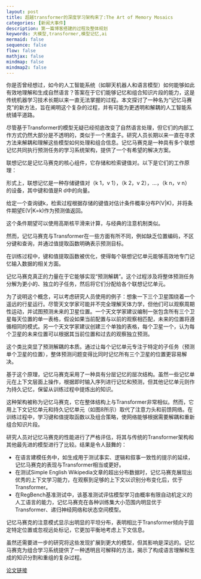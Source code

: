 ```yaml
---
layout: post
title: 超越transformer的深度学习架构来了:The Art of Memory Mosaics
categories: [新闻大事件]
description: 第一篇博客搭建的过程及整体规划
keywords: 大模型,transformer,模型记忆,ai
mermaid: false
sequence: false
flow: false
mathjax: false
mindmap: false
mindmap2: false
---
```



你是否曾经想过，如今的人工智能系统（如聊天机器人和语言模型）如何能够如此有效地理解和生成自然语言？答案在于它们能够记忆和组合知识片段的能力，这是传统机器学习技术长期以来一直无法掌握的过程。本文探讨了一种名为“记忆马赛克”的新方法，旨在阐明这个复杂的过程，并有可能为更透明和解耦的人工智能系统铺平道路。

尽管基于Transformer的模型无疑已经彻底改变了自然语言处理，但它们的内部工作方式仍然大部分是不透明的，类似于一个黑盒子。研究人员长期以来一直在寻求方法来解耦和理解这些模型如何处理和组合信息。记忆马赛克是一种具有多个联想记忆共同执行预测任务的学习系统架构，提供了一个有希望的解决方案。

联想记忆是记忆马赛克的核心组件，它存储和检索键值对。以下是它们的工作原理：


形式上，联想记忆是一种存储键值对（k 1，v 1），（k 2，v 2），…，（k n，v n）的设备，其中键和值是R d中的向量。

给定一个查询键k，检索过程根据存储的键值对估计条件概率分布P(V|K)，并将条件期望E(V|K=k)作为预测值返回。

这个条件期望可以使用高斯核平滑来计算，与经典的注意机制类似。

然而，记忆马赛克与Transformer在一些方面有所不同，例如缺乏位置编码，不区分键和查询，并通过值提取函数明确表示预测目标。

在训练过程中，键和值提取函数被优化，使得每个联想记忆单元能够高效地专门记忆输入数据的相关方面。

记忆马赛克真正的力量在于它能够实现“预测解耦”。这个过程涉及将整体预测任务分解为更小的、独立的子任务，然后将它们分配给各个联想记忆单元。

为了说明这个概念，可以考虑研究人员使用的例子：想象一下三个卫星围绕着一个遥远的行星运行。尽管天文学家可能并不完全理解天体力学，但他们可以观察周期性运动，并试图预测未来的卫星位置。一个天文学家建议编制一张包含所有三个卫星每天位置的单一表格，假设如果当前配置与以前的观察相匹配，未来的位置将遵循相同的模式。另一个天文学家建议创建三个单独的表格，每个卫星一个，认为每个卫星的未来位置可以根据其当前位置和过去的观察独立预测。

这个类比突显了预测解耦的本质。通过让每个记忆单元专注于特定的子任务（预测单个卫星的位置），整体预测问题变得比同时记忆所有三个卫星的位置更容易解决。

基于这个原理，记忆马赛克采用了一种具有分层记忆的层次结构。虽然一些记忆单元在上下文层面上操作，根据即时输入序列进行记忆和预测，但其他记忆单元则作为持久记忆，保留从训练过程中提炼出的知识。

这种架构被称为记忆马赛克，它在整体结构上与Transformer非常相似。然而，它用上下文记忆单元和持久记忆单元（如图8所示）取代了注意力头和前馈网络。在训练过程中，学习键和值提取函数以及组合策略，使网络能够根据需要解耦和重新组合知识片段。

研究人员对记忆马赛克的性能进行了严格评估，将其与传统的Transformer架构和其他最先进的模型进行了比较。结果是令人鼓舞的：

- 在语言建模任务中，如生成用于测试事实、逻辑和叙事一致性的提示的延续，记忆马赛克的表现与Transformer相当或更好。
- 在测试Simple English Wikipedia文章的超出分布数据时，记忆马赛克展现出优秀的上下文学习能力，在观察到足够的上下文以识别分布变化后，优于Transformer。
- 在RegBench基准测试中，该基准测试评估模型学习由概率有限自动机定义的人工语言的能力，记忆马赛克在各种训练集大小范围内明显优于Transformer、递归神经网络和状态空间模型。

记忆马赛克的注意模式显示出明显的平坦分布，表明相比于Transformer倾向于固定特定位置或忽视远处标记，它更加平衡地考虑上下文信息。

虽然还需要进一步的研究将这些发现扩展到更大的模型，但其影响是深远的。记忆马赛克为组合学习系统提供了一种透明且可解释的方法，揭示了构成语言理解和生成的知识分割和重组的复杂过程。

[论文链接](https://arxiv.org/abs/2405.06394)
